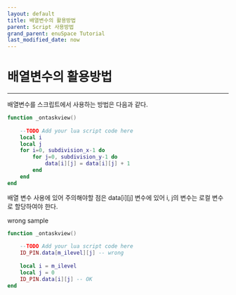 ```yaml
---
layout: default
title: 배열변수의 활용방법
parent: Script 사용방법
grand_parent: enuSpace Tutorial
last_modified_date: now
---
```


# 배열변수의 활용방법

---

배열변수를 스크립트에서 사용하는 방법은 다음과 같다.

```lua
function _ontaskview()
	
	--TODO Add your lua script code here
	local i
	local j
	for i=0, subdivision_x-1 do
		for j=0, subdivision_y-1 do
			data[i][j] = data[i][j] + 1
		end
	end
end
```

배열 변수 사용에 있어 주의해야할 점은 data\[i\]\[j\] 변수에 있어 i, j의 변수는 로컬 변수로 할당하여야 한다. 



wrong sample

```lua
function _ontaskview()
	
	--TODO Add your lua script code here
	ID_PIN.data[m_ilevel][j] -- wrong
	
	local i = m_ilevel
	local j = 0
	ID_PIN.data[i][j] -- OK
end
```



